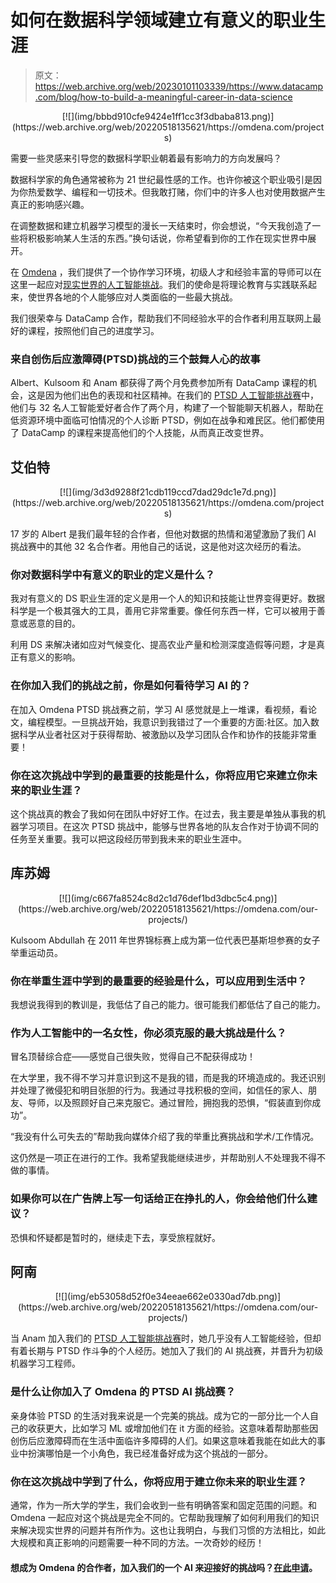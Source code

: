# 如何在数据科学领域建立有意义的职业生涯

> 原文：<https://web.archive.org/web/20230101103339/https://www.datacamp.com/blog/how-to-build-a-meaningful-career-in-data-science>

<center>[![](img/bbbd910cfe9424e1ff1cc3f3dbaba813.png)](https://web.archive.org/web/20220518135621/https://omdena.com/projects)</center>

需要一些灵感来引导您的数据科学职业朝着最有影响力的方向发展吗？

数据科学家的角色通常被称为 21 世纪最性感的工作。也许你被这个职业吸引是因为你热爱数学、编程和一切技术。但我敢打赌，你们中的许多人也对使用数据产生真正的影响感兴趣。

在调整数据和建立机器学习模型的漫长一天结束时，你会想说，“今天我创造了一些将积极影响某人生活的东西。”换句话说，你希望看到你的工作在现实世界中展开。

在 [Omdena](https://web.archive.org/web/20220518135621/https://omdena.com/) ，我们提供了一个协作学习环境，初级人才和经验丰富的导师可以在这里一起应对[现实世界的人工智能挑战](https://web.archive.org/web/20220518135621/https://omdena.com/projects)。我们的使命是将理论教育与实践联系起来，使世界各地的个人能够应对人类面临的一些最大挑战。

我们很荣幸与 DataCamp 合作，帮助我们不同经验水平的合作者利用互联网上最好的课程，按照他们自己的进度学习。

### 来自创伤后应激障碍(PTSD)挑战的三个鼓舞人心的故事

Albert、Kulsoom 和 Anam 都获得了两个月免费参加所有 DataCamp 课程的机会，这是因为他们出色的表现和社区精神。在我们的 [PTSD 人工智能挑战赛](https://web.archive.org/web/20220518135621/https://omdena.com/projects)中，他们与 32 名人工智能爱好者合作了两个月，构建了一个智能聊天机器人，帮助在低资源环境中面临可怕情况的个人诊断 PTSD，例如在战争和难民区。他们都使用了 DataCamp 的课程来提高他们的个人技能，从而真正改变世界。

## 艾伯特

<center>[![](img/3d3d9288f21cdb119ccd7dad29dc1e7d.png)](https://web.archive.org/web/20220518135621/https://omdena.com/projects)</center>

17 岁的 Albert 是我们最年轻的合作者，但他对数据的热情和渴望激励了我们 AI 挑战赛中的其他 32 名合作者。用他自己的话说，这是他对这次经历的看法。

### 你对数据科学中有意义的职业的定义是什么？

我对有意义的 DS 职业生涯的定义是用一个人的知识和技能让世界变得更好。数据科学是一个极其强大的工具，善用它非常重要。像任何东西一样，它可以被用于善意或恶意的目的。

利用 DS 来解决诸如应对气候变化、提高农业产量和检测深度造假等问题，才是真正有意义的影响。

### 在你加入我们的挑战之前，你是如何看待学习 AI 的？

在加入 Omdena PTSD 挑战赛之前，学习 AI 感觉就是上一堆课，看视频，看论文，编程模型。一旦挑战开始，我意识到我错过了一个重要的方面:社区。加入数据科学从业者社区对于获得帮助、被激励以及学习团队合作和协作的技能非常重要！

### 你在这次挑战中学到的最重要的技能是什么，你将应用它来建立你未来的职业生涯？

这个挑战真的教会了我如何在团队中好好工作。在过去，我主要是单独从事我的机器学习项目。在这次 PTSD 挑战中，能够与世界各地的队友合作对于协调不同的任务至关重要。我可以把这段经历带到我未来的职业生涯中。

## 库苏姆

<center>[![](img/c667fa8524c8d2c1d76def1bd3dbc5c4.png)](https://web.archive.org/web/20220518135621/https://omdena.com/our-projects/)</center>

Kulsoom Abdullah 在 2011 年世界锦标赛上成为第一位代表巴基斯坦参赛的女子举重运动员。

### 你在举重生涯中学到的最重要的经验是什么，可以应用到生活中？

我想说我得到的教训是，我低估了自己的能力。很可能我们都低估了自己的能力。

### 作为人工智能中的一名女性，你必须克服的最大挑战是什么？

冒名顶替综合症——感觉自己很失败，觉得自己不配获得成功！

在大学里，我不得不学习并意识到这不是我的错，而是我的环境造成的。我还识别并处理了微侵犯和明目张胆的行为。我通过寻找积极的空间，如信任的家人、朋友、导师，以及照顾好自己来克服它。通过冒险，拥抱我的恐惧，“假装直到你成功”。

“我没有什么可失去的”帮助我向媒体介绍了我的举重比赛挑战和学术/工作情况。

这仍然是一项正在进行的工作。我希望我能继续进步，并帮助别人不处理我不得不做的事情。

### 如果你可以在广告牌上写一句话给正在挣扎的人，你会给他们什么建议？

恐惧和怀疑都是暂时的，继续走下去，享受旅程就好。

## 阿南

<center>[![](img/eb53058d52f0e34eeae662e0330ad7db.png)](https://web.archive.org/web/20220518135621/https://omdena.com/our-projects/)</center>

当 Anam 加入我们的 [PTSD 人工智能挑战赛](https://web.archive.org/web/20220518135621/https://medium.com/omdena/i-was-struggling-with-ptsd-now-i-help-to-cure-it-through-ai-5bf98fcdd39)时，她几乎没有人工智能经验，但却有着长期与 PTSD 作斗争的个人经历。她加入了我们的 AI 挑战赛，并晋升为初级机器学习工程师。

### 是什么让你加入了 Omdena 的 PTSD AI 挑战赛？

亲身体验 PTSD 的生活对我来说是一个完美的挑战。成为它的一部分比一个人自己的收获更大，比如学习 ML 或增加他们在 it 方面的经验。这意味着帮助那些因创伤后应激障碍而在生活中面临许多障碍的人们。如果这意味着我能在如此大的事业中扮演哪怕是一个小角色，我已经准备好成为这个挑战的一部分。

### 你在这次挑战中学到了什么，你将应用于建立你未来的职业生涯？

通常，作为一所大学的学生，我们会收到一些有明确答案和固定范围的问题。和 Omdena 一起应对这个挑战是完全不同的。它帮助我理解了如何利用我们的知识来解决现实世界的问题并有所作为。这也让我明白，与我们习惯的方法相比，如此大规模和真正影响的问题需要一种不同的方法。一次奇妙的经历！

#### 想成为 Omdena 的合作者，加入我们的一个 AI 来迎接好的挑战吗？[在此申请](https://web.archive.org/web/20220518135621/https://omdena.com/our-projects/)。